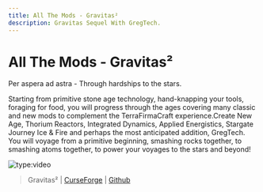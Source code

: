 ```yaml
---
title: All The Mods - Gravitas²
description: Gravitas Sequel With GregTech.
---
```


# All The Mods - Gravitas²

Per aspera ad astra - Through hardships to the stars.

Starting from primitive stone age technology, hand-knapping your tools, foraging for food, you will progress through the ages covering many classic and new mods to complement the TerraFirmaCraft experience.Create New Age, Thorium Reactors, Integrated Dynamics, Applied Energistics, Stargate Journey Ice & Fire and perhaps the most anticipated addition, GregTech. You will voyage from a primitive beginning, smashing rocks together, to smashing atoms together, to power your voyages to the stars and beyond!

![type:video](https://youtube.com/embed/DnrVolMHjog)

> Gravitas² | [CurseForge](https://legacy.curseforge.com/minecraft/modpacks/all-the-mods-gravitas2) | [Github](https://github.com/AllTheMods/Gravitas2)
